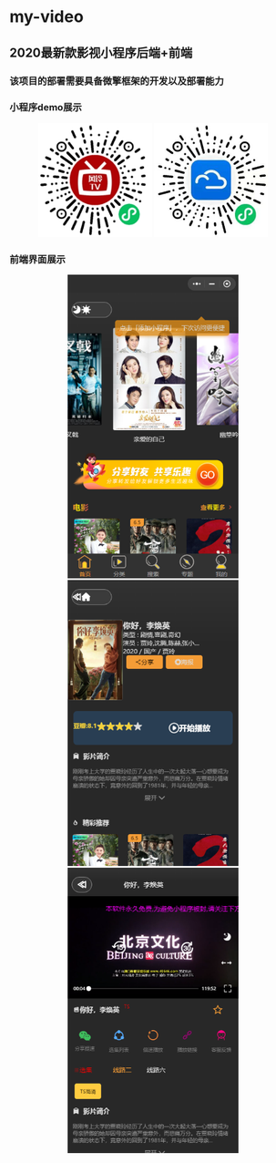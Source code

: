 # my-video

## 2020最新款影视小程序后端+前端

### 该项目的部署需要具备微擎框架的开发以及部署能力

### 小程序demo展示
<div align=center>
    <img src="https://github.com/missoy/my-video/blob/main/image/feng.jpg" width="200" height="200" />
    <img src="https://github.com/missoy/my-video/blob/main/image/yun.jpg" width="200" height="200" />
</div>

### 前端界面展示
<div align=center>
    <img src="https://github.com/missoy/my-video/blob/main/image/q1.png" width="300" />
    <img src="https://github.com/missoy/my-video/blob/main/image/q2.png" width="300" />
    <img src="https://github.com/missoy/my-video/blob/main/image/q3.png" width="300" />
</div>

